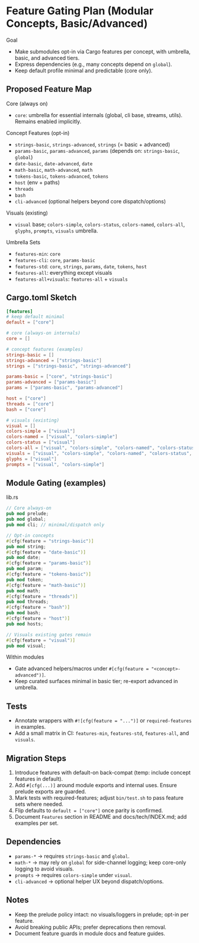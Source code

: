 # Feature Gating Plan (Modular Concepts, Basic/Advanced)

Goal
- Make submodules opt-in via Cargo features per concept, with umbrella, basic, and advanced tiers.
- Express dependencies (e.g., many concepts depend on `global`).
- Keep default profile minimal and predictable (core only).

## Proposed Feature Map

Core (always on)
- `core`: umbrella for essential internals (global, cli base, streams, utils). Remains enabled implicitly.

Concept Features (opt-in)
- `strings-basic`, `strings-advanced`, `strings` (= basic + advanced)
- `params-basic`, `params-advanced`, `params` (depends on: `strings-basic`, `global`)
- `date-basic`, `date-advanced`, `date`
- `math-basic`, `math-advanced`, `math`
- `tokens-basic`, `tokens-advanced`, `tokens`
- `host` (env + paths)
- `threads`
- `bash`
- `cli-advanced` (optional helpers beyond core dispatch/options)

Visuals (existing)
- `visual` base; `colors-simple`, `colors-status`, `colors-named`, `colors-all`, `glyphs`, `prompts`, `visuals` umbrella.

Umbrella Sets
- `features-min`: `core`
- `features-cli`: `core`, `params-basic`
- `features-std`: `core`, `strings`, `params`, `date`, `tokens`, `host`
- `features-all`: everything except visuals
- `features-all+visuals`: `features-all` + `visuals`

## Cargo.toml Sketch

```toml
[features]
# keep default minimal
default = ["core"]

# core (always-on internals)
core = []

# concept features (examples)
strings-basic = []
strings-advanced = ["strings-basic"]
strings = ["strings-basic", "strings-advanced"]

params-basic = ["core", "strings-basic"]
params-advanced = ["params-basic"]
params = ["params-basic", "params-advanced"]

host = ["core"]
threads = ["core"]
bash = ["core"]

# visuals (existing)
visual = []
colors-simple = ["visual"]
colors-named = ["visual", "colors-simple"]
colors-status = ["visual"]
colors-all = ["visual", "colors-simple", "colors-named", "colors-status"]
visuals = ["visual", "colors-simple", "colors-named", "colors-status", "glyphs", "prompts"]
glyphs = ["visual"]
prompts = ["visual", "colors-simple"]
```

## Module Gating (examples)

lib.rs
```rust
// Core always-on
pub mod prelude;
pub mod global;
pub mod cli; // minimal/dispatch only

// Opt-in concepts
#[cfg(feature = "strings-basic")]
pub mod string;
#[cfg(feature = "date-basic")]
pub mod date;
#[cfg(feature = "params-basic")]
pub mod param;
#[cfg(feature = "tokens-basic")]
pub mod token;
#[cfg(feature = "math-basic")]
pub mod math;
#[cfg(feature = "threads")]
pub mod threads;
#[cfg(feature = "bash")]
pub mod bash;
#[cfg(feature = "host")]
pub mod hosts;

// Visuals existing gates remain
#[cfg(feature = "visual")]
pub mod visual;
```

Within modules
- Gate advanced helpers/macros under `#[cfg(feature = "<concept>-advanced")]`.
- Keep curated surfaces minimal in basic tier; re-export advanced in umbrella.

## Tests
- Annotate wrappers with `#![cfg(feature = "...")]` or `required-features` in examples.
- Add a small matrix in CI: `features-min`, `features-std`, `features-all`, and `visuals`.

## Migration Steps
1) Introduce features with default-on back-compat (temp: include concept features in default).
2) Add `#[cfg(...)]` around module exports and internal uses. Ensure prelude exports are guarded.
3) Mark tests with required-features; adjust `bin/test.sh` to pass feature sets where needed.
4) Flip defaults to `default = ["core"]` once parity is confirmed.
5) Document `Features` section in README and docs/tech/INDEX.md; add examples per set.

## Dependencies
- `params-*` → requires `strings-basic` and `global`.
- `math-*` → may rely on `global` for side-channel logging; keep core-only logging to avoid visuals.
- `prompts` → requires `colors-simple` under `visual`.
- `cli-advanced` → optional helper UX beyond dispatch/options.

## Notes
- Keep the prelude policy intact: no visuals/loggers in prelude; opt-in per feature.
- Avoid breaking public APIs; prefer deprecations then removal.
- Document feature guards in module docs and feature guides.